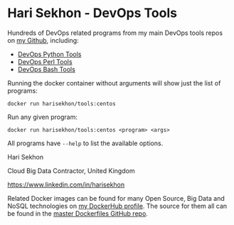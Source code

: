 Hari Sekhon - DevOps Tools
==========================

Hundreds of DevOps related programs from my main DevOps tools repos on [my Github](https://github.com/harisekhon), including:

- [DevOps Python Tools](https://github.com/harisekhon/devops-python-tools)
- [DevOps Perl Tools](https://github.com/harisekhon/devops-perl-tools)
- [DevOps Bash Tools](https://github.com/harisekhon/devops-bash-tools)

Running the docker container without arguments will show just the list of programs:

```
docker run harisekhon/tools:centos
```

Run any given program:

```
docker run harisekhon/tools:centos <program> <args>
```

All programs have `--help` to list the available options.

Hari Sekhon

Cloud Big Data Contractor, United Kingdom

https://www.linkedin.com/in/harisekhon

Related Docker images can be found for many Open Source, Big Data and NoSQL technologies on [my DockerHub profile](https://hub.docker.com/r/harisekhon). The source for them all can be found in the [master Dockerfiles GitHub repo](https://github.com/HariSekhon/Dockerfiles/).
